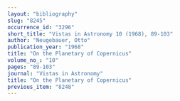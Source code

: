 ```yaml
---
layout: "bibliography"
slug: "8245"
occurrence_id: "3296"
short_title: "Vistas in Astronomy 10 (1968), 89-103"
author: "Neugebauer, Otto"
publication_year: "1968"
title: "On the Planetary of Copernicus"
volume_no_: "10"
pages: "89-103"
journal: "Vistas in Astronomy"
title: "On the Planetary of Copernicus"
previous_item: "8248"
---
```

